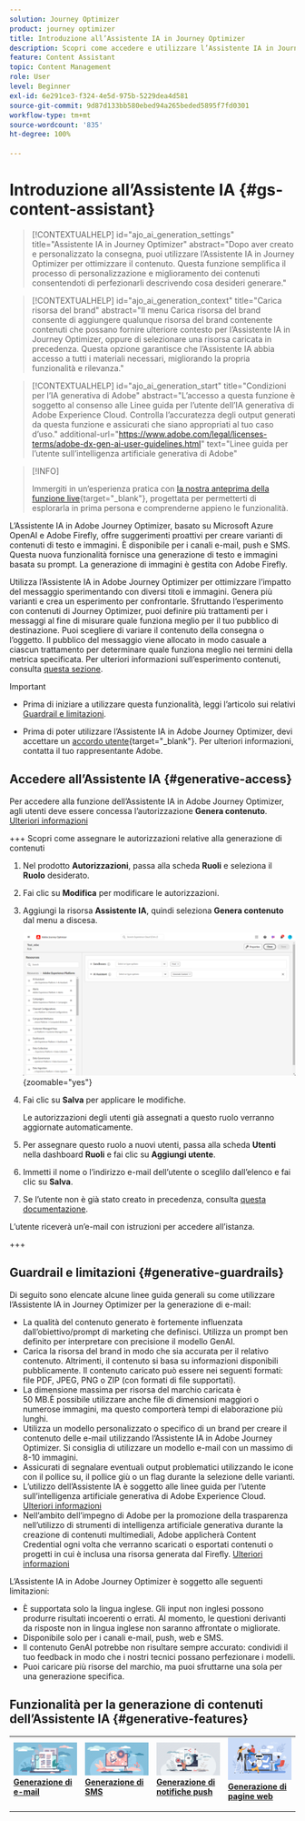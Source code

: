 ```yaml
---
solution: Journey Optimizer
product: journey optimizer
title: Introduzione all’Assistente IA in Journey Optimizer
description: Scopri come accedere e utilizzare l’Assistente IA in Journey Optimizer
feature: Content Assistant
topic: Content Management
role: User
level: Beginner
exl-id: 6e291ce3-f324-4e5d-975b-5229dea4d581
source-git-commit: 9d87d133bb580ebed94a265beded5895f7fd0301
workflow-type: tm+mt
source-wordcount: '835'
ht-degree: 100%

---
```


# Introduzione all’Assistente IA {#gs-content-assistant}

>[!CONTEXTUALHELP]
>id="ajo_ai_generation_settings"
>title="Assistente IA in Journey Optimizer"
>abstract="Dopo aver creato e personalizzato la consegna, puoi utilizzare l’Assistente IA in Journey Optimizer per ottimizzare il contenuto. Questa funzione semplifica il processo di personalizzazione e miglioramento dei contenuti consentendoti di perfezionarli descrivendo cosa desideri generare."

>[!CONTEXTUALHELP]
>id="ajo_ai_generation_context"
>title="Carica risorsa del brand"
>abstract="Il menu Carica risorsa del brand consente di aggiungere qualunque risorsa del brand contenente contenuti che possano fornire ulteriore contesto per l’Assistente IA in Journey Optimizer, oppure di selezionare una risorsa caricata in precedenza. Questa opzione garantisce che l’Assistente IA abbia accesso a tutti i materiali necessari, migliorando la propria funzionalità e rilevanza."

>[!CONTEXTUALHELP]
>id="ajo_ai_generation_start"
>title="Condizioni per l’IA generativa di Adobe"
>abstract="L’accesso a questa funzione è soggetto al consenso alle Linee guida per l’utente dell’IA generativa di Adobe Experience Cloud. Controlla l’accuratezza degli output generati da questa funzione e assicurati che siano appropriati al tuo caso d’uso."
>additional-url="https://www.adobe.com/legal/licenses-terms/adobe-dx-gen-ai-user-guidelines.html" text="Linee guida per l’utente sull’intelligenza artificiale generativa di Adobe"

>[!INFO]
>
>Immergiti in un’esperienza pratica con [la nostra anteprima della funzione live](https://experienceleague.adobe.com/it/apps/journey-optimizer/ai-assistant-content-accelerator){target="_blank"}, progettata per permetterti di esplorarla in prima persona e comprenderne appieno le funzionalità.


L’Assistente IA in Adobe Journey Optimizer, basato su Microsoft Azure OpenAI e Adobe Firefly, offre suggerimenti proattivi per creare varianti di contenuti di testo e immagini. È disponibile per i canali e-mail, push e SMS. Questa nuova funzionalità fornisce una generazione di testo e immagini basata su prompt. La generazione di immagini è gestita con Adobe Firefly.

Utilizza l’Assistente IA in Adobe Journey Optimizer per ottimizzare l’impatto del messaggio sperimentando con diversi titoli e immagini. Genera più varianti e crea un esperimento per confrontarle. Sfruttando l’esperimento con contenuti di Journey Optimizer, puoi definire più trattamenti per i messaggi al fine di misurare quale funziona meglio per il tuo pubblico di destinazione. Puoi scegliere di variare il contenuto della consegna o l’oggetto. Il pubblico del messaggio viene allocato in modo casuale a ciascun trattamento per determinare quale funziona meglio nei termini della metrica specificata. Per ulteriori informazioni sull’esperimento contenuti, consulta [questa sezione](../content-management/content-experiment.md).

>[!IMPORTANT]
>
>* Prima di iniziare a utilizzare questa funzionalità, leggi l’articolo sui relativi [Guardrail e limitazioni](#generative-guardrails).
>
>
>* Prima di poter utilizzare l’Assistente IA in Adobe Journey Optimizer, devi accettare un [accordo utente](https://www.adobe.com/legal/licenses-terms/adobe-dx-gen-ai-user-guidelines.html){target="_blank"}. Per ulteriori informazioni, contatta il tuo rappresentante Adobe.

## Accedere all’Assistente IA {#generative-access}

Per accedere alla funzione dell’Assistente IA in Adobe Journey Optimizer, agli utenti deve essere concessa l’autorizzazione **Genera contenuto**. [Ulteriori informazioni](../administration/permissions.md)

+++  Scopri come assegnare le autorizzazioni relative alla generazione di contenuti

1. Nel prodotto **Autorizzazioni**, passa alla scheda **Ruoli** e seleziona il **Ruolo** desiderato.

1. Fai clic su **Modifica** per modificare le autorizzazioni.

1. Aggiungi la risorsa **Assistente IA**, quindi seleziona **Genera contenuto** dal menu a discesa.

   ![](assets/gen-ai-role.png){zoomable="yes"}

1. Fai clic su **Salva** per applicare le modifiche.

   Le autorizzazioni degli utenti già assegnati a questo ruolo verranno aggiornate automaticamente.

1. Per assegnare questo ruolo a nuovi utenti, passa alla scheda **Utenti** nella dashboard **Ruoli** e fai clic su **Aggiungi utente**.

1. Immetti il nome o l’indirizzo e-mail dell’utente o sceglilo dall’elenco e fai clic su **Salva**.

1. Se l’utente non è già stato creato in precedenza, consulta [questa documentazione](https://experienceleague.adobe.com/it/docs/experience-platform/access-control/abac/permissions-ui/users).

L’utente riceverà un’e-mail con istruzioni per accedere all’istanza.

+++

## Guardrail e limitazioni {#generative-guardrails}

Di seguito sono elencate alcune linee guida generali su come utilizzare l’Assistente IA in Journey Optimizer per la generazione di e-mail:

* La qualità del contenuto generato è fortemente influenzata dall’obiettivo/prompt di marketing che definisci. Utilizza un prompt ben definito per interpretare con precisione il modello GenAI. 
* Carica la risorsa del brand in modo che sia accurata per il relativo contenuto. Altrimenti, il contenuto si basa su informazioni disponibili pubblicamente. Il contenuto caricato può essere nei seguenti formati: file PDF, JPEG, PNG o ZIP (con formati di file supportati).
* La dimensione massima per risorsa del marchio caricata è 50 MB.È possibile utilizzare anche file di dimensioni maggiori o numerose immagini, ma questo comporterà tempi di elaborazione più lunghi.
* Utilizza un modello personalizzato o specifico di un brand per creare il contenuto delle e-mail utilizzando l’Assistente IA in Adobe Journey Optimizer. Si consiglia di utilizzare un modello e-mail con un massimo di 8-10 immagini.
* Assicurati di segnalare eventuali output problematici utilizzando le icone con il pollice su, il pollice giù o un flag durante la selezione delle varianti.
* L’utilizzo dell’Assistente IA è soggetto alle linee guida per l’utente sull’intelligenza artificiale generativa di Adobe Experience Cloud. [Ulteriori informazioni](https://www.adobe.com/legal/licenses-terms/adobe-dx-gen-ai-user-guidelines.html)
* Nell’ambito dell’impegno di Adobe per la promozione della trasparenza nell’utilizzo di strumenti di intelligenza artificiale generativa durante la creazione di contenuti multimediali, Adobe applicherà Content Credential ogni volta che verranno scaricati o esportati contenuti o progetti in cui è inclusa una risorsa generata dal Firefly. [Ulteriori informazioni](https://helpx.adobe.com/it/firefly/using/content-credentials.html)

L’Assistente IA in Adobe Journey Optimizer è soggetto alle seguenti limitazioni:

* È supportata solo la lingua inglese. Gli input non inglesi possono produrre risultati incoerenti o errati. Al momento, le questioni derivanti da risposte non in lingua inglese non saranno affrontate o migliorate.
* Disponibile solo per i canali e-mail, push, web e SMS.
* Il contenuto GenAI potrebbe non risultare sempre accurato: condividi il tuo feedback in modo che i nostri tecnici possano perfezionare i modelli.
* Puoi caricare più risorse del marchio, ma puoi sfruttarne una sola per una generazione specifica.


## Funzionalità per la generazione di contenuti dell’Assistente IA {#generative-features}


<table style="table-layout:fixed"><tr style="border: 0;">
<td>
<a href="generative-email.md">
<img alt="Generazione di e-mail" src="assets/do-not-localize/text-genai.jpeg">
</a>
<div>
<a href="generative-email.md"><strong>Generazione di e-mail</strong></a>
</div>
<p>
</td>
<td>
<a href="generative-sms.md">
<img alt="Generazione di SMS" src="assets/do-not-localize/image-genai.jpeg">
</a>
<div><a href="generative-sms.md"><strong>Generazione di SMS</strong>
</div>
<p>
</td>
<td>
<a href="generative-push.md">
<img alt="Generazione di push" src="assets/do-not-localize/email-genai.jpeg">
</a>
<div>
<a href="generative-push.md"><strong>Generazione di notifiche push</strong></a>
</div>
<p></td>
<td>
<a href="generative-web.md">
<img alt="Generazione web" src="assets/do-not-localize/web-genai.jpeg">
</a>
<div><a href="generative-web.md"><strong>Generazione di pagine web</strong>
</div>
<p>
</td>
</tr></table>
